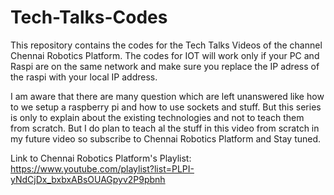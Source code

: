 # Tech-Talks-Codes
This repository contains the codes for the Tech Talks Videos of the channel Chennai Robotics Platform.
The codes for IOT will work only if your PC and Raspi are on the same network and make sure you replace the IP adress of the raspi with your local IP address.

I am aware that there are many question which are left unanswered like how to we setup a raspberry pi and how to use sockets and stuff. But this series is only to explain about the existing technologies and not to teach them from scratch. But I do plan to teach al the stuff in this video from scratch in my future video so subscribe to Chennai Robotics Platform and Stay tuned.

Link to Chennai Robotics Platform's Playlist: https://www.youtube.com/playlist?list=PLPI-yNdCjDx_bxbxABsOUAGpyv2P9pbnh
